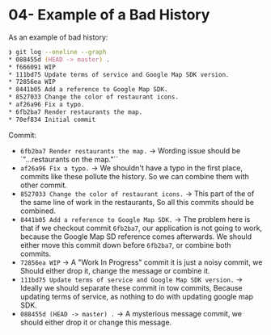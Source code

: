# 04- Example of a Bad History

As an example of bad history:

```zsh
❯ git log --oneline --graph
* 088455d (HEAD -> master) .
* f666091 WIP
* 111bd75 Update terms of service and Google Map SDK version.
* 72856ea WIP
* 8441b05 Add a reference to Google Map SDK.
* 8527033 Change the color of restaurant icons.
* af26a96 Fix a typo.
* 6fb2ba7 Render restaurants the map.
* 70ef834 Initial commit
```

Commit:

- `6fb2ba7 Render restaurants the map.` -> Wording issue should be `"...restaurants on the map."``
- `af26a96 Fix a typo.` -> We shouldn't have a typo in the first place, commits like these pollute the history. So we can combine them with other commit.
- `8527033 Change the color of restaurant icons.` -> This part of the of the same line of work in the restaurants, So all this commits should be combined.
- `8441b05 Add a reference to Google Map SDK.` -> The problem here is that if we checkout commit `6fb2ba7`, our application is not going to work, because the Google Map SD reference comes afterwards. We should either move this commit down before `6fb2ba7`, or combine both commits.
- `72856ea WIP` -> A "Work In Progress" commit it is just a noisy commit, we Should either drop it, change the message or combine it.
- `111bd75 Update terms of service and Google Map SDK version.` -> Ideally we should separate these commit in tow commits, Because updating terms of service, as nothing to do with updating google map SDK.
- `088455d (HEAD -> master) .` -> A mysterious message commit, we should either drop it or change this message.
